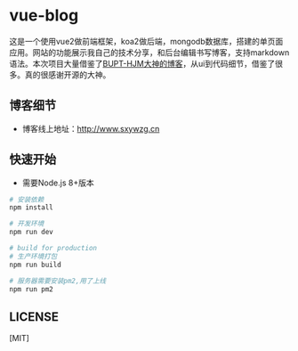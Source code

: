 # vue-blog


这是一个使用vue2做前端框架，koa2做后端，mongodb数据库，搭建的单页面应用。网站的功能展示我自己的技术分享，和后台编辑书写博客，支持markdown语法。本次项目大量借鉴了[BUPT-HJM大神的博客](https://github.com/BUPT-HJM/vue-blog)，从ui到代码细节，借鉴了很多。真的很感谢开源的大神。

## 博客细节
- 博客线上地址：http://www.sxywzg.cn

## 快速开始
- 需要Node.js 8+版本


``` bash
# 安装依赖
npm install

# 开发环境
npm run dev

# build for production
# 生产环境打包
npm run build

# 服务器需要安装pm2,用了上线
npm run pm2
```

## LICENSE
[MIT]
